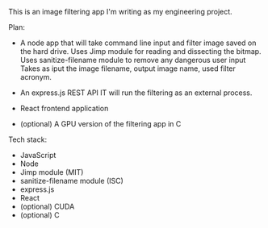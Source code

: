 This is an image filtering app I'm writing as my engineering project.


Plan:
- A node app that will take command line input and filter image saved on the hard drive. 
  Uses Jimp module for reading and dissecting the bitmap.
  Uses sanitize-filename module to remove any dangerous user input
  Takes as iput the image filename, output image name, used filter acronym.

- An express.js REST API
  IT will run the filtering as an external process.

- React frontend application

- (optional) A GPU version of the filtering app in C


Tech stack:
- JavaScript
- Node
- Jimp module (MIT)
- sanitize-filename module (ISC)
- express.js
- React
- (optional) CUDA
- (optional) C